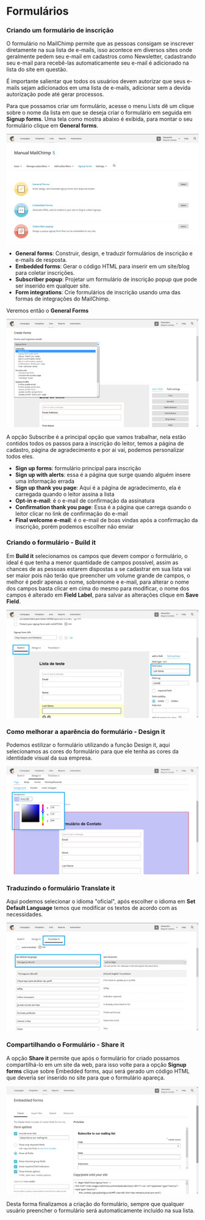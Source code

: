 # Formulários

### Criando um formulário de inscrição

O formulário no MailChimp permite que as pessoas consigam se inscrever diretamente na sua lista de e-mails, isso acontece em diversos sites onde geralmente pedem seu e-mail em cadastros como Newsletter, cadastrando seu e-mail para recebê-las automaticamente seu e-mail é adicionado na lista do site em questão.

É importante salientar que todos os usuários devem autorizar que seus e-mails sejam adicionados em uma lista de e-mails, adicionar sem a devida autorização pode até gerar processos.

Para que possamos criar um formulário, acesse o menu Lists dê um clique sobre o nome da lista em que se deseja criar o formulário em seguida em **Signup forms**. Uma tela como mostra abaixo é exibida, para montar o seu formulário clique em **General forms**.

![ ](mailchimp-formulario.png)

* **General forms**: Construir, design, e traduzir formulários de inscrição e e-mails de resposta.
* **Embedded forms**: Gerar o código HTML para inserir em um site/blog para coletar inscrições.
* **Subscriber popup**: Projetar um formulário de inscrição popup que pode ser inserido em qualquer site.
* **Form integrations**: Crie formulários de inscrição usando uma das formas de integrações do MailChimp.

Veremos então o **General Forms**

![](mailchimp-formulario_1.png)

A opção Subscribe é a principal opção que vamos trabalhar, nela estão contidos todos os passos para a inscrição do leitor, temos a página de cadastro, página de agradecimento e por ai vai, podemos personalizar todos eles.

* **Sign up forms**: formulário principal para inscrição
* **Sign up with alerts**: essa é a página que surge quando alguém insere uma informação errada
* **Sign up thank you page**: Aqui é a página de agradecimento, ela é carregada quando o leitor assina a lista
* **Opt-in e-mail**: é o e-mail de confirmação da assinatura
* **Confirmation thank you page**: Essa é a página que carrega quando o leitor clicar no link de confirmação do e-mail
* **Final welcome e-mail**: é o e-mail de boas vindas após a confirmação da inscrição, porém podemos escolher não enviar

### Criando o formulário - Build it

Em **Build it** selecionamos os campos que devem compor o formulário, o ideal é que tenha a menor quantidade de campos possível, assim as chances de as pessoas estarem dispostas a se cadastrar em sua lista vai ser maior pois não terão que preencher um volume grande de campos, o melhor é pedir apenas o nome, sobrenome e e-mail, para alterar o nome dos campos basta clicar em cima do mesmo para modificar, o nome dos campos é alterado em **Field Label**, para salvar as alterações clique em **Save Field**.

![](mailchimp-formulario_2.png)

### Como melhorar a aparência do formulário - Design it

Podemos estilizar o formulário utilizando a função Design it, aqui selecionamos as cores do formulário para que ele tenha as cores da identidade visual da sua empresa.

![](mailchimp-formulario_4.png)

### Traduzindo o formulário Translate it

Aqui podemos selecionar o idioma "oficial", após escolher o idioma em **Set Default Language** temos que modificar os textos de acordo com as necessidades.

![](mailchimp-formulario_5.png)

### Compartilhando o Formulário - Share it

A opção **Share it** permite que após o formulário for criado possamos compartilhá-lo em um site da web, para isso volte para a opção **Signup forms** clique sobre Embedded forms, aqui será gerado um código HTML que deveria ser inserido no site para que o formulário apareça.

![](mailchimp-formulario_6.png)

Desta forma finalizamos a criação do formulário, sempre que qualquer usuário preencher o formulário será automaticamente incluído na sua lista.